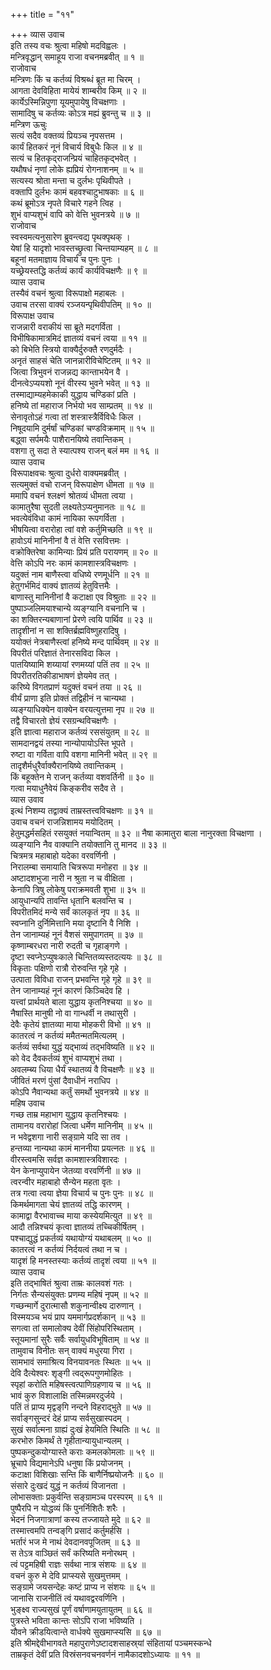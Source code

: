 +++
title = "११"

+++
व्यास उवाच  
इति तस्य वचः श्रुत्वा महिषो मदविह्वलः ।  
मन्त्रिवृद्धान् समाहूय राजा वचनमब्रवीत् ॥ १ ॥  
राजोवाच  
मन्त्रिणः किं च कर्तव्यं विश्रब्धं ब्रूत मा चिरम् ।  
आगता देवविहिता मायेयं शाम्बरीव किम् ॥ २ ॥  
कार्येऽस्मिन्निपुणा यूयमुपायेषु विचक्षणाः ।  
सामादिषु च कर्तव्यः कोऽत्र मह्यं ब्रुवन्तु च ॥ ३ ॥  
मन्त्रिण ऊचुः  
सत्यं सदैव वक्तव्यं प्रियञ्च नृपसत्तम ।  
कार्यं हितकरं नूनं विचार्य विबुधैः किल ॥ ४ ॥  
सत्यं च हितकृद्‌राजन्प्रियं चाहितकृद्‌भवेत् ।  
यथौषधं नृणां लोके ह्यप्रियं रोगनाशनम् ॥ ५ ॥  
सत्यस्य श्रोता मन्ता च दुर्लभः पृथिवीपते ।  
वक्तापि दुर्लभः कामं बहवश्चाटुभाषकाः ॥ ६ ॥  
कथं ब्रूमोऽत्र नृपते विचारे गहने त्विह ।  
शुभं वाप्यशुभं वापि को वेत्ति भुवनत्रये ॥ ७ ॥  
राजोवाच  
स्वस्वमत्यनुसारेण ब्रुवन्त्वद्य पृथक्पृथक् ।  
येषां हि यादृशो भावस्तच्छ्रुत्वा चिन्तयाम्यहम् ॥ ८ ॥  
बहूनां मतमाज्ञाय विचार्य च पुनः पुनः ।  
यच्छ्रेयस्तद्धि कर्तव्यं कार्यं कार्यविचक्षणैः ॥ ९ ॥  
व्यास उवाच  
तस्यैवं वचनं श्रुत्वा विरूपाक्षो महाबलः ।  
उवाच तरसा वाक्यं रञ्जयन्पृथिवीपतिम् ॥ १० ॥  
विरूपाक्ष उवाच  
राजन्नारी वराकीयं सा ब्रूते मदगर्विता ।  
विभीषिकामात्रमिदं ज्ञातव्यं वचनं त्वया ॥ ११ ॥  
को बिभेति स्त्रियो वाक्यैर्दुरुक्तै रणदुर्मदैः ।  
अनृतं साहसं चेति जानन्नारीविचेष्टितम् ॥ १२ ॥  
जित्वा त्रिभुवनं राजन्नद्य कान्ताभयेन वै ।  
दीनत्वेऽप्ययशो नूनं वीरस्य भुवने भवेत् ॥ १३ ॥  
तस्माद्याम्यहमेकाकी युद्धाय चण्डिकां प्रति ।  
हनिष्ये तां महाराज निर्भयो भव साम्प्रतम् ॥ १४ ॥  
सेनावृतोऽहं गत्वा तां शस्त्रास्त्रैर्विविधैः किल ।  
निषूदयामि दुर्मर्षां चण्डिकां चण्डविक्रमाम् ॥ १५ ॥  
बद्ध्वा सर्पमयैः पाशैरानयिष्ये तवान्तिकम् ।  
वशगा तु सदा ते स्यात्पश्य राजन् बलं मम ॥ १६ ॥  
व्यास उवाच  
विरूपाक्षवचः श्रुत्वा दुर्धरो वाक्यमब्रवीत् ।  
सत्यमुक्तं वचो राजन् विरूपाक्षेण धीमता ॥ १७ ॥  
ममापि वचनं श्लक्ष्णं श्रोतव्यं धीमता त्वया ।  
कामातुरैषा सुदती लक्ष्यतेऽप्यनुमानतः ॥ १८ ॥  
भवत्येवंविधा कामं नायिका रूपगर्विता ।  
भीषयित्वा वरारोहा त्वां वशे कर्तुमिच्छति ॥ १९ ॥  
हावोऽयं मानिनीनां वै तं वेत्ति रसवित्तमः ।  
वक्रोक्तिरेषा कामिन्याः प्रियं प्रति परायणम् ॥ २० ॥  
वेत्ति कोऽपि नरः कामं कामशास्त्रविचक्षणः ।  
यदुक्तं नाम बाणैस्त्वा वधिष्ये रणमूर्धनि ॥ २१ ॥  
हेतुगर्भमिदं वाक्यं ज्ञातव्यं हेतुवित्तमैः ।  
बाणास्तु मानिनीनां वै कटाक्षा एव विश्रुताः ॥ २२ ॥  
पुष्पाञ्जलिमयाश्चान्ये व्यङ्ग्यानि वचनानि च ।  
का शक्तिरन्यबाणानां प्रेरणे त्वयि पार्थिव ॥ २३ ॥  
तादृशीनां न सा शक्तिर्ब्रह्मविष्णुहरादिषु ।  
ययोक्तं नेत्रबाणैस्त्वां हनिष्ये मन्द पार्थिवम् ॥ २४ ॥  
विपरीतं परिज्ञातं तेनारसविदा किल ।  
पातयिष्यामि शय्यायां रणमय्यां पतिं तव ॥ २५ ॥  
विपरीतरतिकीडाभाषणं ज्ञेयमेव तत् ।  
करिष्ये विगतप्राणं यदुक्तं वचनं तया ॥ २६ ॥  
वीर्यं प्राणा इति प्रोक्तं तद्विहीनं न चान्यथा ।  
व्यङ्ग्याधिक्येन वाक्येन वरयत्युत्तमा नृप ॥ २७ ॥  
तद्वै विचारतो ज्ञेयं रसग्रन्थविचक्षणैः ।  
इति ज्ञात्वा महाराज कर्तव्यं रससंयुतम् ॥ २८ ॥  
सामदानद्वयं तस्या नान्योपायोऽस्ति भूपते ।  
रुष्टा वा गर्विता वापि वशगा मानिनी भवेत् ॥ २९ ॥  
तादृशैर्मधुरैर्वाक्यैरानयिष्ये तवान्तिकम् ।  
किं बहूक्तेन मे राजन् कर्तव्या वशवर्तिनी ॥ ३० ॥  
गत्वा मयाधुनैवेयं किङ्करीव सदैव ते ।  
व्यास उवाव  
इत्थं निशम्य तद्वाक्यं ताम्रस्तत्त्वविचक्षणः ॥ ३१ ॥  
उवाच वचनं राजन्निशामय मयोदितम् ।  
हेतुमद्धर्मसहितं रसयुक्तं नयान्वितम् ॥ ३२ ॥
नैषा कामातुरा बाला नानुरक्ता विचक्षणा ।  
व्यङ्ग्यानि नैव वाक्यानि तयोक्तानि तु मानद ॥ ३३ ॥  
चित्रमत्र महाबाहो यदेका वरवर्णिनी ।  
निरालम्बा समायाति चित्ररूपा मनोहरा ॥ ३४ ॥  
अष्टादशभुजा नारी न श्रुता न च वीक्षिता ।  
केनापि त्रिषु लोकेषु पराक्रमवती शुभा ॥ ३५ ॥  
आयुधान्यपि तावन्ति धृतानि बलवन्ति च ।  
विपरीतमिदं मन्ये सर्वं कालकृतं नृप ॥ ३६ ॥  
स्वप्नानि दुर्निमित्तानि मया दृष्टानि वै निशि ।  
तेन जानाम्यहं नूनं वैशसं समुपागतम् ॥ ३७ ॥  
कृष्णाम्बरधरा नारी रुदती च गृहाङ्गणे ।  
दृष्टा स्वप्नेऽप्युषःकाले चिन्तितव्यस्तदत्ययः ॥ ३८ ॥  
विकृताः पक्षिणो रात्रौ रोरुवन्ति गृहे गृहे ।  
उत्पाता विविधा राजन् प्रभवन्ति गृहे गृहे ॥ ३९ ॥  
तेन जानाम्यहं नूनं कारणं किञ्चिदेव हि ।  
यत्त्वां प्रार्थयते बाला युद्धाय कृतनिश्चया ॥ ४० ॥  
नैषास्ति मानुषी नो वा गान्धर्वी न तथासुरी ।  
देवैः कृतेयं ज्ञातव्या माया मोहकरी विभो ॥ ४१ ॥  
कातरत्वं न कर्तव्यं ममैतन्मतमित्यलम् ।  
कर्तव्यं सर्वथा युद्धं यद्‌भाव्यं तद्‌भविष्यति ॥ ४२ ॥  
को वेद दैवकर्तव्यं शुभं वाप्यशुभं तथा ।  
अवलम्ब्य धिया धैर्यं स्थातव्यं वै विचक्षणैः ॥ ४३ ॥  
जीवितं मरणं पुंसां दैवाधीनं नराधिप ।  
कोऽपि नैवान्यथा कर्तुं समर्थो भुवनत्रये ॥ ४४ ॥  
महिष उवाच  
गच्छ ताम्र महाभाग युद्धाय कृतनिश्चयः ।  
तामानय वरारोहां जित्वा धर्मेण मानिनीम् ॥ ४५ ॥  
न भवेद्वशगा नारी सङ्ग्रामे यदि सा तव ।  
हन्तव्या नान्यथा कामं माननीया प्रयत्नतः ॥ ४६ ॥  
वीरस्त्वमसि सर्वज्ञ कामशास्त्रविशारदः ।  
येन केनाप्युपायेन जेतव्या वरवर्णिनी ॥ ४७ ॥  
त्वरन्वीर महाबाहो सैन्येन महता वृतः ।  
तत्र गत्वा त्वया ज्ञेया विचार्य च पुनः पुनः ॥ ४८ ॥  
किमर्थमागता चेयं ज्ञातव्यं तद्धि कारणम् ।  
कामाद्वा वैरभावाच्च माया कस्येयमित्युत ॥ ४९ ॥  
आदौ तन्निश्चयं कृत्वा ज्ञातव्यं तच्चिकीर्षितम् ।  
पश्चाद्युद्धं प्रकर्तव्यं यथायोग्यं यथाबलम् ॥ ५० ॥  
कातरत्वं न कर्तव्यं निर्दयत्वं तथा न च ।  
यादृशं हि मनस्तस्याः कर्तव्यं तादृशं त्वया ॥ ५१ ॥  
व्यास उवाच  
इति तद्‌भाषितं श्रुत्वा ताम्रः कालवशं गतः ।  
निर्गतः सैन्यसंयुक्तः प्रणम्य महिषं नृपम् ॥ ५२ ॥  
गच्छन्मार्गे दुरात्मासौ शकुनान्वीक्ष्य दारुणान् ।  
विस्मयञ्च भयं प्राप यममार्गप्रदर्शकान् ॥ ५३ ॥  
सगत्वा तां समालोक्य देवीं सिंहोपरिस्थिताम् ।  
स्तूयमानां सुरैः सर्वैः सर्वायुधविभूषिताम् ॥ ५४ ॥  
तामुवाच विनीतः सन् वाक्यं मधुरया गिरा ।  
सामभावं समाश्रित्य विनयावनतः स्थितः ॥ ५५ ॥  
देवि दैत्येश्वरः शृङ्गी त्वद्‌रूपगुणमोहितः ।  
स्पृहां करोति महिषस्त्वत्पाणिग्रहणाय च ॥ ५६ ॥  
भावं कुरु विशालाक्षि तस्मिन्नमरदुर्जये ।  
पतिं तं प्राप्य मृद्वङ्‌गि नन्दने विहराद्‌भुते ॥ ५७ ॥  
सर्वाङ्गसुन्दरं देहं प्राप्य सर्वसुखास्पदम् ।  
सुखं सर्वात्मना ग्राह्यं दुःखं हेयमिति स्थितिः ॥ ५८ ॥  
करभोरु किमर्थं ते गृहीतान्यायुधान्यलम् ।  
पुष्पकन्दुकयोग्यास्ते कराः कमलकोमलाः ॥ ५९ ॥  
भ्रूचापे विद्यमानेऽपि धनुषा किं प्रयोजनम् ।  
कटाक्षा विशिखाः सन्ति किं बाणैर्निष्प्रयोजनैः ॥ ६० ॥  
संसारे दुःखदं युद्धं न कर्तव्यं विजानता ।  
लोभासक्ताः प्रकुर्वन्ति सङ्ग्रामञ्च परस्परम् ॥ ६१ ॥  
पुष्पैरपि न योद्धव्यं किं पुनर्निशितैः शरैः ।  
भेदनं निजगात्राणां कस्य तज्जायते मुदे ॥ ६२ ॥  
तस्मात्त्वमपि तन्वङ्‌गि प्रसादं कर्तुमर्हसि ।  
भर्तारं भज मे नाथं देवदानवपूजितम् ॥ ६३ ॥  
स तेऽत्र वाञ्छितं सर्वं करिष्यति मनोरथम् ।  
त्वं पट्टमहिषी राज्ञः सर्वथा नात्र संशयः ॥ ६४ ॥  
वचनं कुरु मे देवि प्राप्स्यसे सुखमुत्तमम् ।  
सङ्ग्रामे जयसन्देहः कष्टं प्राप्य न संशयः ॥ ६५ ॥  
जानासि राजनीतिं त्वं यथावद्वरवर्णिनि ।  
भुङ्क्ष्व राज्यसुखं पूर्णं वर्षाणामयुतायुतम् ॥ ६६ ॥  
पुत्रस्ते भविता कान्तः सोऽपि राजा भविष्यति ।  
यौवने क्रीडयित्वान्ते वार्धक्ये सुखमाप्स्यसि ॥ ६७ ॥  
इति श्रीमद्देवीभागवते महापुराणेऽष्टादशसाहस्र्यां संहितायां पञ्चमस्कन्धे  
ताम्रकृतं देवीं प्रति विस्रंसनवचनवर्णनं नामैकादशोऽध्यायः ॥ ११ ॥
